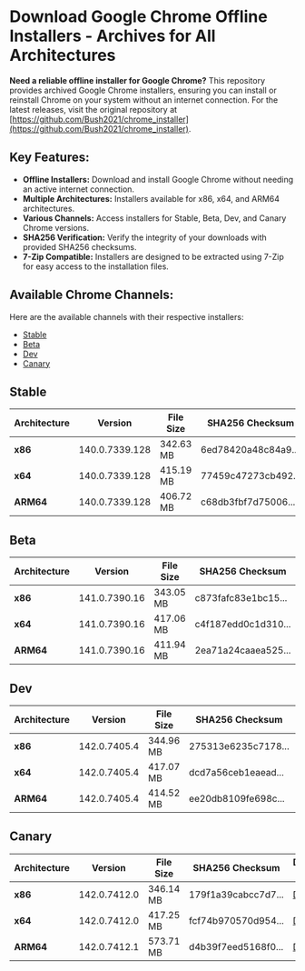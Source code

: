 # Download Google Chrome Offline Installers - Archives for All Architectures

**Need a reliable offline installer for Google Chrome?** This repository provides archived Google Chrome installers, ensuring you can install or reinstall Chrome on your system without an internet connection.  For the latest releases, visit the original repository at [https://github.com/Bush2021/chrome_installer](https://github.com/Bush2021/chrome_installer).

## Key Features:

*   **Offline Installers:** Download and install Google Chrome without needing an active internet connection.
*   **Multiple Architectures:**  Installers available for x86, x64, and ARM64 architectures.
*   **Various Channels:** Access installers for Stable, Beta, Dev, and Canary Chrome versions.
*   **SHA256 Verification:** Verify the integrity of your downloads with provided SHA256 checksums.
*   **7-Zip Compatible:**  Installers are designed to be extracted using 7-Zip for easy access to the installation files.

## Available Chrome Channels:

Here are the available channels with their respective installers:

*   [Stable](#stable)
*   [Beta](#beta)
*   [Dev](#dev)
*   [Canary](#canary)

## Stable

| Architecture | Version | File Size | SHA256 Checksum | Download Link |
|--------------|---------|-----------|-----------------|---------------|
| **x86**      | 140.0.7339.128 | 342.63 MB | 6ed78420a48c84a9... | [Download](https://dl.google.com/release2/chrome/acu4y4svyr73evwcompbor4woyta_140.0.7339.128/140.0.7339.128_chrome_installer_uncompressed.exe) |
| **x64**      | 140.0.7339.128 | 415.19 MB | 77459c47273cb492... | [Download](https://dl.google.com/release2/chrome/hdnjiv63b5mmcarflvagn4gs5y_140.0.7339.128/140.0.7339.128_chrome_installer_uncompressed.exe) |
| **ARM64**    | 140.0.7339.128 | 406.72 MB | c68db3fbf7d75006... | [Download](https://dl.google.com/release2/chrome/ad7r2kclkyyglkcpirt6hks5wd5q_140.0.7339.128/140.0.7339.128_chrome_installer_uncompressed.exe) |

## Beta

| Architecture | Version | File Size | SHA256 Checksum | Download Link |
|--------------|---------|-----------|-----------------|---------------|
| **x86**      | 141.0.7390.16 | 343.05 MB | c873fafc83e1bc15... | [Download](https://dl.google.com/release2/chrome/adnxfv2dhng55w3twikiamnlxnba_141.0.7390.16/141.0.7390.16_chrome_installer_uncompressed.exe) |
| **x64**      | 141.0.7390.16 | 417.06 MB | c4f187edd0c1d310... | [Download](https://dl.google.com/release2/chrome/ac2fouxjeflmmrnbtdymglr6332a_141.0.7390.16/141.0.7390.16_chrome_installer_uncompressed.exe) |
| **ARM64**    | 141.0.7390.16 | 411.94 MB | 2ea71a24caaea525... | [Download](https://dl.google.com/release2/chrome/ad6mdyn4a4wk4w34ds4p3ptu2bba_141.0.7390.16/141.0.7390.16_chrome_installer_uncompressed.exe) |

## Dev

| Architecture | Version | File Size | SHA256 Checksum | Download Link |
|--------------|---------|-----------|-----------------|---------------|
| **x86**      | 142.0.7405.4 | 344.96 MB | 275313e6235c7178... | [Download](https://dl.google.com/release2/chrome/acgs2vksk3f5j5b7geohjwmwisqa_142.0.7405.4/142.0.7405.4_chrome_installer_uncompressed.exe) |
| **x64**      | 142.0.7405.4 | 417.07 MB | dcd7a56ceb1eaead... | [Download](https://dl.google.com/release2/chrome/kisp5w4sclihlidpsjwlzqzgnq_142.0.7405.4/142.0.7405.4_chrome_installer_uncompressed.exe) |
| **ARM64**    | 142.0.7405.4 | 414.52 MB | ee20db8109fe698c... | [Download](https://dl.google.com/release2/chrome/adn7jyovzmx7f42e5miykbqh2ufa_142.0.7405.4/142.0.7405.4_chrome_installer_uncompressed.exe) |

## Canary

| Architecture | Version | File Size | SHA256 Checksum | Download Link |
|--------------|---------|-----------|-----------------|---------------|
| **x86**      | 142.0.7412.0 | 346.14 MB | 179f1a39cabcc7d7... | [Download](https://dl.google.com/release2/chrome/ac6qvdvijilv43fy6ose723t5l4q_142.0.7412.0/142.0.7412.0_chrome_installer_uncompressed.exe) |
| **x64**      | 142.0.7412.0 | 417.25 MB | fcf74b970570d954... | [Download](https://dl.google.com/release2/chrome/m52jtozbbvtt25nqomuxpx6j6u_142.0.7412.0/142.0.7412.0_chrome_installer_uncompressed.exe) |
| **ARM64**    | 142.0.7412.1 | 573.71 MB | d4b39f7eed5168f0... | [Download](https://dl.google.com/release2/chrome/oczxfp3jm6dsm4gmjahecs44jq_142.0.7412.1/142.0.7412.1_chrome_installer_uncompressed.exe) |